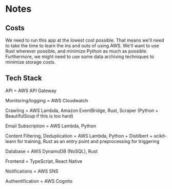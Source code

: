 # Notes
## Costs
We need to run this app at the lowest cost possible. That means we'll need to take the time to learn the ins and outs of using AWS. We'll want to use Rust wherever possible, and minimize Python as much as possible. Furthermore, we might need to use some data archiving techniques to minimize storage costs. 
## Tech Stack
API = AWS API Gateway

Monitoring/logging = AWS Cloudwatch

Crawling = AWS Lambda, Amazon EventBridge, Rust, Scraper (Python + BeautifulSoup if this is too hard)

Email Subscription = AWS Lambda, Python

Content Filtering, Deduplication = AWS Lambda, Python + Distilbert + scikit-learn for training, Rust as an entry point and preprocessing for triggering

Database = AWS DynamoDB (NoSQL), Rust

Frontend = TypeScript, React Native

Notifications = AWS SNS

Authentification = AWS Cognito